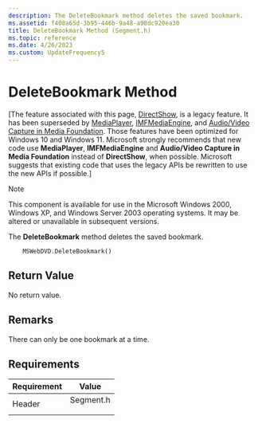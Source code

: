 ```yaml
---
description: The DeleteBookmark method deletes the saved bookmark.
ms.assetid: f408a65d-3b95-446b-9a48-a98dc920ea30
title: DeleteBookmark Method (Segment.h)
ms.topic: reference
ms.date: 4/26/2023
ms.custom: UpdateFrequency5
---
```


# DeleteBookmark Method

\[The feature associated with this page, [DirectShow](/windows/win32/directshow/directshow), is a legacy feature. It has been superseded by [MediaPlayer](/uwp/api/Windows.Media.Playback.MediaPlayer), [IMFMediaEngine](/windows/win32/api/mfmediaengine/nn-mfmediaengine-imfmediaengine), and [Audio/Video Capture in Media Foundation](windows/win32/medfound/audio-video-capture-in-media-foundation). Those features have been optimized for Windows 10 and Windows 11. Microsoft strongly recommends that new code use **MediaPlayer**, **IMFMediaEngine** and **Audio/Video Capture in Media Foundation** instead of **DirectShow**, when possible. Microsoft suggests that existing code that uses the legacy APIs be rewritten to use the new APIs if possible.\]

> [!Note]  
> This component is available for use in the Microsoft Windows 2000, Windows XP, and Windows Server 2003 operating systems. It may be altered or unavailable in subsequent versions.

 

The **DeleteBookmark** method deletes the saved bookmark.

``` syntax
    MSWebDVD.DeleteBookmark()
```

## Return Value

No return value.

## Remarks

There can only be one bookmark at a time.

## Requirements



| Requirement | Value |
|-------------------|--------------------------------------------------------------------------------------|
| Header<br/> | <dl> <dt>Segment.h</dt> </dl> |



 

 





